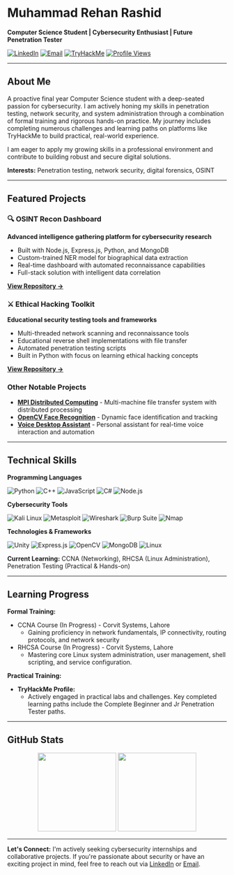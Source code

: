 # Muhammad Rehan Rashid

**Computer Science Student | Cybersecurity Enthusiast | Future Penetration Tester**

[![LinkedIn](https://img.shields.io/badge/LinkedIn-0A66C2?style=for-the-badge&logo=linkedin&logoColor=white)](https://linkedin.com/in/muhammad-rehan-rashid-188809254)
[![Email](https://img.shields.io/badge/Gmail-EA4335?style=for-the-badge&logo=gmail&logoColor=white)](mailto:m.rehan2412@gmail.com)
[![TryHackMe](https://img.shields.io/badge/TryHackMe-212C42?style=for-the-badge&logo=tryhackme&logoColor=white)](https://tryhackme.com/p/M.Rehan)
[![Profile Views](https://komarev.com/ghpvc/?username=C0de-N1nja&style=for-the-badge&color=0e75b6&label=VISITORS)](https://github.com/C0de-N1nja)

---

## About Me

A proactive final year Computer Science student with a deep-seated passion for cybersecurity. I am actively honing my skills in penetration testing, network security, and system administration through a combination of formal training and rigorous hands-on practice. My journey includes completing numerous challenges and learning paths on platforms like TryHackMe to build practical, real-world experience.

I am eager to apply my growing skills in a professional environment and contribute to building robust and secure digital solutions.

**Interests:** Penetration testing, network security, digital forensics, OSINT

---

## Featured Projects

### 🔍 OSINT Recon Dashboard
**Advanced intelligence gathering platform for cybersecurity research**

- Built with Node.js, Express.js, Python, and MongoDB
- Custom-trained NER model for biographical data extraction
- Real-time dashboard with automated reconnaissance capabilities
- Full-stack solution with intelligent data correlation

**[View Repository →](https://github.com/C0de-N1nja/OSINT-Recon-Dashboard)**

### ⚔️ Ethical Hacking Toolkit
**Educational security testing tools and frameworks**

- Multi-threaded network scanning and reconnaissance tools
- Educational reverse shell implementations with file transfer
- Automated penetration testing scripts
- Built in Python with focus on learning ethical hacking concepts

**[View Repository →](https://github.com/C0de-N1nja/Ethical-Hacking-Tools)**

### Other Notable Projects
- **[MPI Distributed Computing](https://github.com/C0de-N1nja/MPI-Distributed-Computing)** - Multi-machine file transfer system with distributed processing
- **[OpenCV Face Recognition](https://github.com/C0de-N1nja/OpenCV-Face-Recognition)** - Dynamic face identification and tracking
- **[Voice Desktop Assistant](https://github.com/C0de-N1nja/Voice-Desktop-Assistant)** - Personal assistant for real-time voice interaction and automation

---

## Technical Skills

**Programming Languages**

![Python](https://img.shields.io/badge/Python-3776AB?style=flat-square&logo=python&logoColor=white)
![C++](https://img.shields.io/badge/C++-00599C?style=flat-square&logo=cplusplus&logoColor=white)
![JavaScript](https://img.shields.io/badge/JavaScript-F7DF1E?style=flat-square&logo=javascript&logoColor=black)
![C#](https://img.shields.io/badge/C%23-239120?style=flat-square&logo=csharp&logoColor=white)
![Node.js](https://img.shields.io/badge/Node.js-339933?style=flat-square&logo=node.js&logoColor=white)

**Cybersecurity Tools**

![Kali Linux](https://img.shields.io/badge/Kali_Linux-557C94?style=flat-square&logo=kalilinux&logoColor=white)
![Metasploit](https://img.shields.io/badge/Metasploit-2596CD?style=flat-square&logo=metasploit&logoColor=white)
![Wireshark](https://img.shields.io/badge/Wireshark-1679A7?style=flat-square&logo=wireshark&logoColor=white)
![Burp Suite](https://img.shields.io/badge/Burp_Suite-FF6633?style=flat-square&logo=burpsuite&logoColor=white)
![Nmap](https://img.shields.io/badge/Nmap-4682B4?style=flat-square&logo=nmap&logoColor=white)

**Technologies & Frameworks**

![Unity](https://img.shields.io/badge/Unity-000000?style=for-the-badge&logo=unity&logoColor=white)
![Express.js](https://img.shields.io/badge/Express.js-000000?style=for-the-badge&logo=express&logoColor=white)
![OpenCV](https://img.shields.io/badge/OpenCV-5C3EE8?style=for-the-badge&logo=opencv&logoColor=white)
![MongoDB](https://img.shields.io/badge/MongoDB-47A248?style=for-the-badge&logo=mongodb&logoColor=white)
![Linux](https://img.shields.io/badge/Linux-FCC624?style=for-the-badge&logo=linux&logoColor=black)

**Current Learning:** CCNA (Networking), RHCSA (Linux Administration), Penetration Testing (Practical & Hands-on)

---

## Learning Progress

**Formal Training:**
- CCNA Course (In Progress) - Corvit Systems, Lahore
  - Gaining proficiency in network fundamentals, IP connectivity, routing protocols, and network security
- RHCSA Course (In Progress) - Corvit Systems, Lahore
  - Mastering core Linux system administration, user management, shell scripting, and service configuration.

**Practical Training:**
- **TryHackMe Profile:**
  - Actively engaged in practical labs and challenges. Key completed learning paths include the Complete Beginner and Jr Penetration Tester paths.

---

## GitHub Stats

<div align="center">
  <img height="180em" src="https://github-readme-stats.vercel.app/api?username=C0de-N1nja&show_icons=true&theme=dark&include_all_commits=true&count_private=true&hide_border=true"/>
  <img height="180em" src="https://github-readme-stats.vercel.app/api/top-langs/?username=C0de-N1nja&layout=compact&theme=dark&hide_border=true"/>
</div>

---

**Let's Connect:** I'm actively seeking cybersecurity internships and collaborative projects. If you're passionate about security or have an exciting project in mind, feel free to reach out via [LinkedIn](https://linkedin.com/in/muhammad-rehan-rashid-188809254) or [Email](mailto:m.rehan2412@gmail.com).
